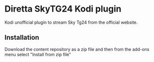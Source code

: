 # Diretta SkyTG24 Kodi plugin

Kodi unofficial plugin to stream Sky Tg24 from the official website.

## Installation

Download the content repository as a zip file and then from the add-ons menu select "Install from zip file"
